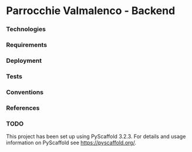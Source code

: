 # Parrocchie Valmalenco - Backend

### Technologies

### Requirements

### Deployment

### Tests

### Conventions

### References

### TODO
 

This project has been set up using PyScaffold 3.2.3. For details and usage
information on PyScaffold see https://pyscaffold.org/.
